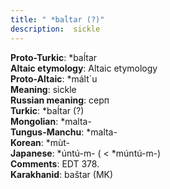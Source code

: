 ```yaml
---
title: " *baĺtar (?)"
description:  sickle
---
```


<strong>Proto-Turkic</strong>:  *baĺtar<br>
<strong>Altaic etymology</strong>:  Altaic etymology<br>
<strong> Proto-Altaic</strong>:  *mált`u<br>
<strong>Meaning</strong>:  sickle<br>
<strong>Russian meaning</strong>:  серп<br>
<strong>Turkic</strong>:  *baĺtar (?)<br>
<strong>Mongolian</strong>:  *malta-<br>
<strong>Tungus-Manchu</strong>:  *malta-<br>
<strong>Korean</strong>:  *mùt-<br>
<strong>Japanese</strong>:  *úntú-m- ( < *múntú-m-)<br>
<strong>Comments</strong>:  EDT 378.<br>
<strong>Karakhanid</strong>:  baštar (MK)<br>


